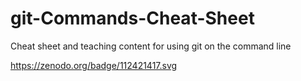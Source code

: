 # git-Commands-Cheat-Sheet

Cheat sheet and teaching content for using git on the command line


https://zenodo.org/badge/112421417.svg
